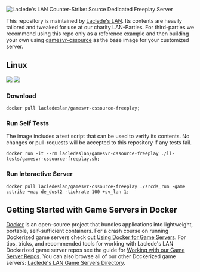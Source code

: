 ![Laclede's LAN Counter-Strike: Source Dedicated Freeplay Server](URL "Laclede's LAN Counter-Strike: Source Dedicated Freeplay Server")

This repository is maintained by [Laclede's LAN](https://lacledeslan.com). Its contents are heavily tailored and tweaked for use at our charity LAN-Parties. For third-parties we recommend using this repo only as a reference example and then building your own using [gamesvr-cssource](https://github.com/LacledesLAN/gamesvr-cssource) as the base image for your customized server.

## Linux
[![](https://images.microbadger.com/badges/version/lacledeslan/gamesvr-cssource-freeplay.svg)](https://microbadger.com/images/lacledeslan/gamesvr-cssource-freeplay "Get your own version badge on microbadger.com")
[![](https://images.microbadger.com/badges/image/lacledeslan/gamesvr-cssource-freeplay.svg)](https://microbadger.com/images/lacledeslan/gamesvr-cssource-freeplay "Get your own image badge on microbadger.com")

### Download

```shell
docker pull lacledeslan/gamesvr-cssource-freeplay;
```

### Run Self Tests

The image includes a test script that can be used to verify its contents. No changes or pull-requests will be accepted to this repository if any tests fail.

```shell
docker run -it --rm lacledeslan/gamesvr-cssource-freeplay ./ll-tests/gamesvr-cssource-freeplay.sh;
```

### Run Interactive Server

```shell
docker pull lacledeslan/gamesvr-cssource-freeplay ./srcds_run -game cstrike +map de_dust2 -tickrate 100 +sv_lan 1;
```

## Getting Started with Game Servers in Docker

[Docker](https://docs.docker.com/) is an open-source project that bundles applications into lightweight, portable, self-sufficient containers. For a crash course on running Dockerized game servers check out [Using Docker for Game Servers](https://github.com/LacledesLAN/README.1ST/blob/master/GameServers/DockerAndGameServers.md). For tips, tricks, and recommended tools for working with Laclede's LAN Dockerized game server repos see the guide for [Working with our Game Server Repos](https://github.com/LacledesLAN/README.1ST/blob/master/GameServers/WorkingWithOurRepos.md). You can also browse all of our other Dockerized game servers: [Laclede's LAN Game Servers Directory](https://github.com/LacledesLAN/README.1ST/tree/master/GameServers).
